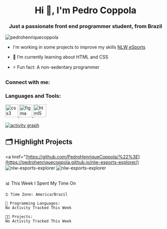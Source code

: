 <h1 align="center">Hi 👋, I'm Pedro Coppola</h1>
<h3 align="center">Just a passionate front end programmer student, from Brazil</h3>

<p align="left"> <img src="https://komarev.com/ghpvc/?username=pedrohenriquecoppola&label=Profile%20views&color=0e75b6&style=flat" alt="pedrohenriquecoppola" /> </p>

<p align="left"> <a href="https://github.com/ryo-ma/github-profile-trophy%22%3E<img src="https://github-profile-trophy.vercel.app/?username=pedrohenriquecoppola" alt="pedrohenriquecoppola" /></a> </p>

- I'm working in some projects to improve my skills [NLW eSports](https://pedrohenriquecoppola.github.io/nlw-esports-explorer/)

- 🌱 I’m currently learning about HTML and CSS

- ⚡ Fun fact: A non-sedentary programmer

<h3 align="left">Connect with me:</h3>
<p align="left">
</p>

<h3 align="left">Languages and Tools:</h3>
<p align="left"> <a href="https://www.w3schools.com/css/" target="_blank" rel="noreferrer"> <img src="https://cdn.jsdelivr.net/gh/devicons/devicon/icons/css3/css3-plain.svg" alt="css3" width="40" height="40"/> </a> <a href="https://www.figma.com/" target="_blank" rel="noreferrer"> <img src="https://cdn.jsdelivr.net/gh/devicons/devicon/icons/figma/figma-original.svg" alt="figma" width="40" height="40"/> </a> <a href="https://www.w3.org/html/" target="_blank" rel="noreferrer"> <img src="https://cdn.jsdelivr.net/gh/devicons/devicon/icons/html5/html5-plain.svg" alt="html5" width="40" height="40"/> </a> </p>

[![activity graph](https://activity-graph.herokuapp.com/graph?username=PedroHenriqueCoppola&custom_title=Coppola%20activity%20graph&theme=dracula&hide_border=true)](https://github.com/ashutosh00710/github-readme-activity-graph)

## 🗂️ Highlight Projects

<a href="[https://github.com/PedroHenriqueCoppola/%22%3E](https://pedrohenriquecoppola.github.io/nlw-esports-explorer/)
  <img align="center" src="https://github-readme-stats.vercel.app/api/pin/?username=PedroHenriqueCoppola&repo=nlw-esports-explorer&show_icons=true&line_height=27&title_color=6aa6f8&text_color=8a919a&icon_color=6aa6f8&bg_color=22272e" alt="nlw-esports-explorer" />
  <img align="center" src="https://github-readme-stats.vercel.app/api/pin/?username=PedroHenriqueCoppola&repo=nlw-esports-explorer&show_icons=true&line_height=27&title_color=6aa6f8&text_color=8a919a&icon_color=6aa6f8&bg_color=22272e" alt="nlw-esports-explorer" />

</a>

## 
📊 This Week I Spent My Time On

``` text
⌚︎ Time Zone: America/Brazil

💬 Programming Languages: 
No Activity Tracked This Week

🐱‍💻 Projects: 
No Activity Tracked This Week
```